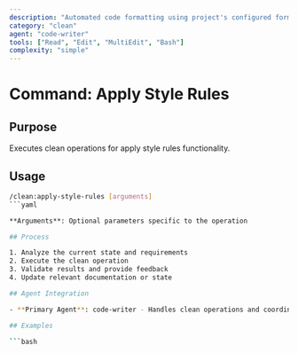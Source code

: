 ```yaml
---
description: "Automated code formatting using project's configured formatter (prettier, eslint --fix, etc.)"
category: "clean"
agent: "code-writer"
tools: ["Read", "Edit", "MultiEdit", "Bash"]
complexity: "simple"
---
```


# Command: Apply Style Rules

## Purpose

Executes clean operations for apply style rules functionality.

## Usage

```bash
/clean:apply-style-rules [arguments]
```yaml

**Arguments**: Optional parameters specific to the operation

## Process

1. Analyze the current state and requirements
2. Execute the clean operation
3. Validate results and provide feedback
4. Update relevant documentation or state

## Agent Integration

- **Primary Agent**: code-writer - Handles clean operations and coordination

## Examples

```bash
